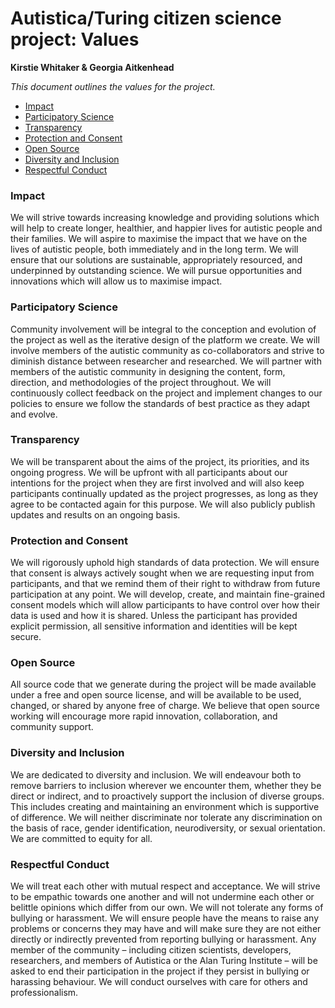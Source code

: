 # Autistica/Turing citizen science project: Values

**Kirstie Whitaker & Georgia Aitkenhead**

_This document outlines the values for the project._

* [Impact](#impact)
* [Participatory Science](#participatory-science)
* [Transparency](#transparency)
* [Protection and Consent](#protection-and-consent)
* [Open Source](#open-source)
* [Diversity and Inclusion](#diversity-and-inclusion)
* [Respectful Conduct](#respectful-conduct)

### Impact

We will strive towards increasing knowledge and providing solutions which will help to create longer, healthier, and happier lives for autistic people and their families.
We will aspire to maximise the impact that we have on the lives of autistic people, both immediately and in the long term.
We will ensure that our solutions are sustainable, appropriately resourced, and underpinned by outstanding science.
We will pursue opportunities and innovations which will allow us to maximise impact.

### Participatory Science

Community involvement will be integral to the conception and evolution of the project as well as the iterative design of the platform we create.
We will involve members of the autistic community as co-collaborators and strive to diminish distance between researcher and researched.
We will partner with members of the autistic community in designing the content, form, direction, and methodologies of the project throughout.
We will continuously collect feedback on the project and implement changes to our policies to ensure we follow the standards of best practice as they adapt and evolve.

### Transparency

We will be transparent about the aims of the project, its priorities, and its ongoing progress.
We will be upfront with all participants about our intentions for the project when they are first involved and will also keep participants continually updated as the project progresses, as long as they agree to be contacted again for this purpose.
We will also publicly publish updates and results on an ongoing basis.

### Protection and Consent

We will rigorously uphold high standards of data protection.
We will ensure that consent is always actively sought when we are requesting input from participants, and that we remind them of their right to withdraw from future participation at any point.
We will develop, create, and maintain fine-grained consent models which will allow participants to have control over how their data is used and how it is shared.
Unless the participant has provided explicit permission, all sensitive information and identities will be kept secure.

### Open Source

All source code that we generate during the project will be made available under a free and open source license, and will be available to be used, changed, or shared by anyone free of charge.
We believe that open source working will encourage more rapid innovation, collaboration, and community support.

### Diversity and Inclusion

We are dedicated to diversity and inclusion.
We will endeavour both to remove barriers to inclusion wherever we encounter them, whether they be direct or indirect, and to proactively support the inclusion of diverse groups.
This includes creating and maintaining an environment which is supportive of difference.
We will neither discriminate nor tolerate any discrimination on the basis of race, gender identification, neurodiversity, or sexual orientation.
We are committed to equity for all.

### Respectful Conduct

We will treat each other with mutual respect and acceptance.
We will strive to be empathic towards one another and will not undermine each other or belittle opinions which differ from our own.
We will not tolerate any forms of bullying or harassment.
We will ensure people have the means to raise any problems or concerns they may have and will make sure they are not either directly or indirectly prevented from reporting bullying or harassment.
Any member of the community – including citizen scientists, developers, researchers, and members of Autistica or the Alan Turing Institute – will be asked to end their participation in the project if they persist in bullying or harassing behaviour.
We will conduct ourselves with care for others and professionalism.

